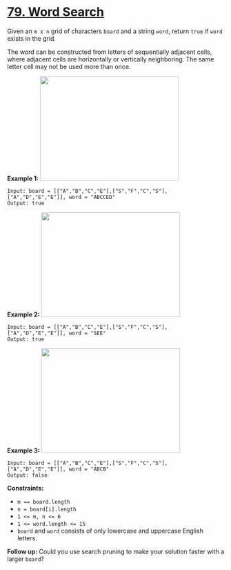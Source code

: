 # [79. Word Search](https://leetcode.com/problems/word-search/description/?envType=study-plan-v2&envId=top-interview-150)

Given an `m x n` grid of characters `board` and a string `word`, return `true` if `word` exists in the grid.

The word can be constructed from letters of sequentially adjacent cells, where adjacent cells are horizontally or vertically neighboring. The same letter cell may not be used more than once.

**Example 1:** 
<img alt="" src="https://assets.leetcode.com/uploads/2020/11/04/word2.jpg" style="width: 322px; height: 242px;">

```
Input: board = [["A","B","C","E"],["S","F","C","S"],["A","D","E","E"]], word = "ABCCED"
Output: true
```

**Example 2:** 
<img alt="" src="https://assets.leetcode.com/uploads/2020/11/04/word-1.jpg" style="width: 322px; height: 242px;">

```
Input: board = [["A","B","C","E"],["S","F","C","S"],["A","D","E","E"]], word = "SEE"
Output: true
```

**Example 3:** 
<img alt="" src="https://assets.leetcode.com/uploads/2020/10/15/word3.jpg" style="width: 322px; height: 242px;">

```
Input: board = [["A","B","C","E"],["S","F","C","S"],["A","D","E","E"]], word = "ABCB"
Output: false
```

**Constraints:** 

- `m == board.length`
- `n = board[i].length`
- `1 <= m, n <= 6`
- `1 <= word.length <= 15`
- `board` and `word` consists of only lowercase and uppercase English letters.

**Follow up:**  Could you use search pruning to make your solution faster with a larger `board`?
